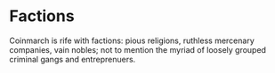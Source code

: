 # Factions

Coinmarch is rife with factions: pious religions, ruthless mercenary companies, vain nobles; not to mention the myriad of loosely grouped criminal gangs and entreprenuers.